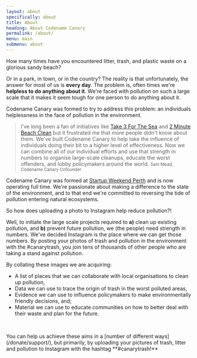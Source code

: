 ```yaml
---
layout: about
specifically: about
title: About
heading: About Codename Canary
permalink: /about/
menu: main
submenu: about
---
```


<p class="lead">How many times have you encountered litter, trash, and plastic waste on a glorious sandy beach?</p>

Or in a park, in town, or in the country? The reality is that unfortunately, the answer for most of us is **every day**. The problem is, often times we're **helpless to do anything about it**. We're faced with pollution on such a large scale that it makes it seem tough for one person to do anything about it.

Codename Canary was formed to try to address this problem: an individuals helplessness in the face of pollution in the environment.

>I've long been a fan of initiatives like [Take 3 For The Sea](http://www.take3.org.au) and [2 Minute Beach Clean](http://beachclean.net) but it frustrated me that more people didn't know about them. We've built Codename Canary to help take the influence of individuals doing their bit to a higher level of effectiveness. Now we can combine all of our individual efforts and use that strength in numbers to organise large-scale cleanups, educate the worst offenders, and lobby policymakers around the world.
><small>Sam Mead, Codename Canary Cofounder</small>

Codename Canary was formed at [Startup Weekend Perth](http://www.startupnews.com.au/2015/11/17/startup-weekend-perth-7/) and is now operating full time. We're passionate about making a difference to the state of the environment, and to that end we're committed to reversing the tide of pollution entering natural ecosystems.

So how does uploading a photo to Instagram help reduce pollution?!

Well, to initiate the large scale projects required to **a)** clean up existing pollution, and **b)** prevent future pollution, we (the people) need strength in numbers. We've decided Instagram is the place where we can get those numbers. By posting your photos of trash and pollution in the environment with the #canarytrash, you join tens of thousands of other people who are taking a stand against pollution.

By collating these images we are acquiring:

+ A list of places that we can collaborate with local organisations to clean up pollution,
+ Data we can use to trace the origin of trash in the worst polluted areas,
+ Evidence we can use to influence policymakers to make environmentally friendly decisions, and;
+ Material we can use to educate communities on how to better deal with their waste and plan for the future.

<br />
<p class="lead" markdown="1">You can help us achieve these aims in a [number of different ways](/donate/support/), but primarily, by uploading your pictures of trash, litter and pollution to Instagram with the hashtag **#canarytrash!**</p>
